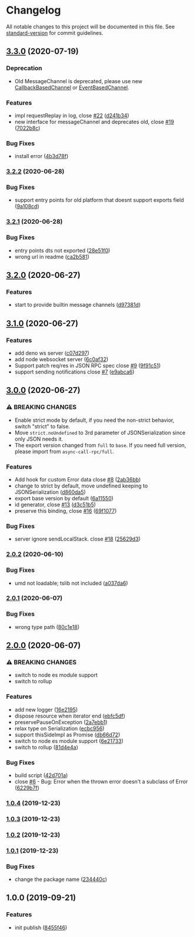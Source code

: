 # Changelog

All notable changes to this project will be documented in this file. See [standard-version](https://github.com/conventional-changelog/standard-version) for commit guidelines.

## [3.3.0](https://github.com/Jack-Works/async-call/compare/v3.2.2...v3.3.0) (2020-07-19)


### Deprecation

* Old MessageChannel is deprecated, please use new [CallbackBasedChannel](https://jack-works.github.io/async-call-rpc/async-call-rpc.callbackbasedchannel.html) or [EventBasedChannel](https://jack-works.github.io/async-call-rpc/async-call-rpc.eventbasedchannel.html).

### Features

* impl requestReplay in log, close [#22](https://github.com/Jack-Works/async-call/issues/22) ([d241b34](https://github.com/Jack-Works/async-call/commit/d241b34ddcb47313e74c96662cb16e39d7876d43))
* new interface for messageChannel and deprecates old, close [#19](https://github.com/Jack-Works/async-call/issues/19) ([7022b8c](https://github.com/Jack-Works/async-call/commit/7022b8c78235e53cd1215c12990f1e11bdfff01b))


### Bug Fixes

* install error ([4b3d78f](https://github.com/Jack-Works/async-call/commit/4b3d78fd106bd9384de001db33eb41b0958339be))

### [3.2.2](https://github.com/Jack-Works/async-call/compare/v3.2.1...v3.2.2) (2020-06-28)


### Bug Fixes

* support entry points for old platform that doesnt support exports field ([9a108cd](https://github.com/Jack-Works/async-call/commit/9a108cd55418d557b61f017db261f83902f8426e))

### [3.2.1](https://github.com/Jack-Works/async-call/compare/v3.2.0...v3.2.1) (2020-06-28)


### Bug Fixes

* entry points dts not exported ([28e51f0](https://github.com/Jack-Works/async-call/commit/28e51f0b85db1decdd4bcc1228447a67c46bbdbc))
* wrong url in readme ([ca2b581](https://github.com/Jack-Works/async-call/commit/ca2b581297bbc5831eaecea8e8a489438aeeb412))

## [3.2.0](https://github.com/Jack-Works/async-call/compare/v3.1.0...v3.2.0) (2020-06-27)


### Features

* start to provide builtin message channels ([d97381d](https://github.com/Jack-Works/async-call/commit/d97381d03a38b16dddfe8fbbf465af7443e43f1f))

## [3.1.0](https://github.com/Jack-Works/async-call/compare/v3.0.0...v3.1.0) (2020-06-27)


### Features

* add deno ws server ([c07d297](https://github.com/Jack-Works/async-call/commit/c07d297351b632ee32b1a382bdab5353788fd34d))
* add node websocket server ([6c0af32](https://github.com/Jack-Works/async-call/commit/6c0af327592e43df8cbd162278f435caaa4368f6))
* Support patch req/res in JSON RPC spec close [#9](https://github.com/Jack-Works/async-call/issues/9) ([9f91c51](https://github.com/Jack-Works/async-call/commit/9f91c51849617bd2b677e7b048b3e4e4c7112b67))
* support sending notifications close [#7](https://github.com/Jack-Works/async-call/issues/7) ([e9abca6](https://github.com/Jack-Works/async-call/commit/e9abca613e73b39cca06f2c5ebe9f1e3d858d7f3))

## [3.0.0](https://github.com/Jack-Works/async-call/compare/v2.0.2...v3.0.0) (2020-06-27)


### ⚠ BREAKING CHANGES

-   Enable strict mode by default, if you need the non-strict behavior, switch "strict" to false.
-   Move `strict.noUndefined` to 3rd parameter of JSONSerialization since only JSON needs it.
-   The export version changed from `full` to `base`. If you need full version, please import from `async-call-rpc/full`.

### Features

* Add hook for custom Error data close [#8](https://github.com/Jack-Works/async-call/issues/8) ([2ab36bb](https://github.com/Jack-Works/async-call/commit/2ab36bb06c259ca7161a79f4ea649e15939f0966))
* change to strict by default, move undefined keeping to JSONSerialization ([d860da5](https://github.com/Jack-Works/async-call/commit/d860da52a88279fbadbb44982009ffc947426437))
* export base version by default ([6a11550](https://github.com/Jack-Works/async-call/commit/6a115507197a79694cd94a3dab6a517f913ff8ab))
* id generator, close [#13](https://github.com/Jack-Works/async-call/issues/13) ([d3c51b5](https://github.com/Jack-Works/async-call/commit/d3c51b59a7876bd0f14a76d8ee40a8dade5c65f2))
* preserve this binding, close [#16](https://github.com/Jack-Works/async-call/issues/16) ([69f1077](https://github.com/Jack-Works/async-call/commit/69f1077b6308e36aa99870c0257f2ed33897aef8))


### Bug Fixes

* server ignore sendLocalStack. close [#18](https://github.com/Jack-Works/async-call/issues/18) ([25629d3](https://github.com/Jack-Works/async-call/commit/25629d3f8ad74d23fb8a23184927117abf1ff725))

### [2.0.2](https://github.com/Jack-Works/async-call/compare/v2.0.1...v2.0.2) (2020-06-10)


### Bug Fixes

* umd not loadable; tslib not included ([a037da6](https://github.com/Jack-Works/async-call/commit/a037da6358b459066c65ac4f64e693e861e93f0e))

### [2.0.1](https://github.com/Jack-Works/async-call/compare/v2.0.0...v2.0.1) (2020-06-07)


### Bug Fixes

* wrong type path ([80c1e18](https://github.com/Jack-Works/async-call/commit/80c1e18ec093c1897eba2d48e23836ac909c7cbb))

## [2.0.0](https://github.com/Jack-Works/async-call/compare/v1.0.4...v2.0.0) (2020-06-07)


### ⚠ BREAKING CHANGES

* switch to node es module support
* switch to rollup

### Features

* add new logger ([16e2195](https://github.com/Jack-Works/async-call/commit/16e2195d327e78eb1385279811a94cc0f738c04d))
* dispose resource when iterator end ([ebfc5df](https://github.com/Jack-Works/async-call/commit/ebfc5dfafc2087d7fc5c3be7527e014442b839e1))
* preservePauseOnException ([2a7ebb1](https://github.com/Jack-Works/async-call/commit/2a7ebb10446507279e66448ec561068e7ec5061b))
* relax type on Serialization ([ecbc956](https://github.com/Jack-Works/async-call/commit/ecbc956b28f3bfad296355900fd15d537a1b73e8))
* support thisSideImpl as Promise ([db66d72](https://github.com/Jack-Works/async-call/commit/db66d72fefa4c2c76a41a3fe26338232fba0095f))
* switch to node es module support ([6e21733](https://github.com/Jack-Works/async-call/commit/6e217332c1f3b219212d5324ee9f62e2903de99a))
* switch to rollup ([81d4e4a](https://github.com/Jack-Works/async-call/commit/81d4e4a95d42a5b5c463b015a9f1d2b68470ffad))


### Bug Fixes

* build script ([42d701a](https://github.com/Jack-Works/async-call/commit/42d701aa5511abc11b4f7cebe3064d5c43b7f63e))
* close [#6](https://github.com/Jack-Works/async-call/issues/6) - Bug: Error when the thrown error doesn't a subclass of Error ([6229b7f](https://github.com/Jack-Works/async-call/commit/6229b7fcf40126ed1be416c0f907641bd2ba08ec))

### [1.0.4](https://github.com/Jack-Works/async-call/compare/v1.0.3...v1.0.4) (2019-12-23)

### [1.0.3](https://github.com/Jack-Works/async-call/compare/v1.0.2...v1.0.3) (2019-12-23)

### [1.0.2](https://github.com/Jack-Works/async-call/compare/v1.0.1...v1.0.2) (2019-12-23)

### [1.0.1](https://github.com/Jack-Works/async-call/compare/v1.0.0...v1.0.1) (2019-12-23)


### Bug Fixes

* change the package name ([234440c](https://github.com/Jack-Works/async-call/commit/234440c2a63d01aeea4f213ee5c07a7ecf9cb29b))

## 1.0.0 (2019-09-21)


### Features

* init publish ([8455f46](https://github.com/Jack-Works/async-call/commit/8455f46))
